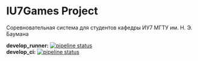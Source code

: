# IU7Games Project

Соревновательная система для студентов кафедры ИУ7 МГТУ им. Н. Э. Баумана

**develop_runner:** [![pipeline status](https://git.iu7.bmstu.ru/IU7-Projects/iu7games/badges/develop_runner/pipeline.svg)](https://git.iu7.bmstu.ru/IU7-Projects/iu7games/commits/develop_runner)  
**develop_ci:** [![pipeline status](https://git.iu7.bmstu.ru/IU7-Projects/iu7games/badges/develop_ci/pipeline.svg)](https://git.iu7.bmstu.ru/IU7-Projects/iu7games/commits/develop_ci)
